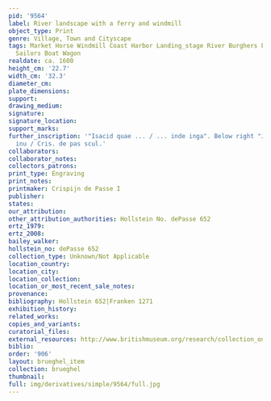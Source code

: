 ```yaml
---
pid: '9564'
label: River landscape with a ferry and windmill
object_type: Print
genre: Village, Town and Cityscape
tags: Market Horse Windmill Coast Harbor Landing_stage River Burghers Fishermen Merchants
  Sailors Boat Wagon
realdate: ca. 1600
height_cm: '22.7'
width_cm: '32.3'
diameter_cm: 
plate_dimensions: 
support: 
drawing_medium: 
signature: 
signature_location: 
support_marks: 
further_inscription: '"Isacid quae ... / ... inde inga". Below right "Joan. Breu.
  inu / Cris. de pas scul.'
collaborators: 
collaborator_notes: 
collectors_patrons: 
print_type: Engraving
print_notes: 
printmaker: Crispijn de Passe I
publisher: 
states: 
our_attribution: 
other_attribution_authorities: Hollstein No. dePasse 652
ertz_1979: 
ertz_2008: 
bailey_walker: 
hollstein_no: dePasse 652
collection_type: Unknown/Not Applicable
location_country: 
location_city: 
location_collection: 
location_or_most_recent_sale_notes: 
provenance: 
bibliography: Hollstein 652|Franken 1271
exhibition_history: 
related_works: 
copies_and_variants: 
curatorial_files: 
external_resources: http://www.britishmuseum.org/research/collection_online/collection_object_details.aspx?assetId=127734001&objectId=1543481&partId=1
biblio: 
order: '906'
layout: brueghel_item
collection: brueghel
thumbnail: 
full: img/derivatives/simple/9564/full.jpg
---
```

